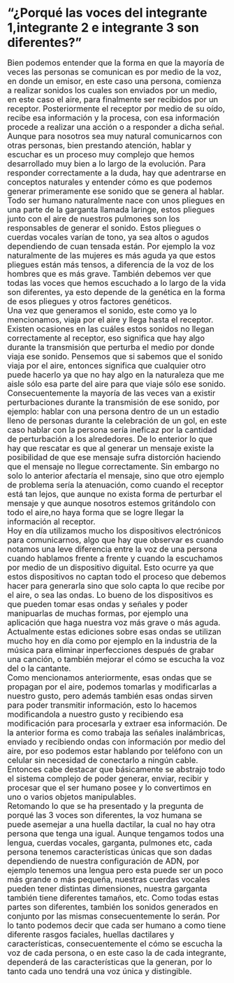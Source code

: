 # “¿Porqué las voces del integrante 1,integrante 2 e integrante 3 son diferentes?”

<font size="4">
Bien podemos entender que la forma en que la mayoría de veces las personas se comunican es por medio de la voz, en donde un emisor, en este caso una persona, comienza a realizar sonidos los cuales son enviados por un medio, en este caso el aire, para finalmente ser recibidos por un receptor. Posteriormente el receptor por medio de su oído, recibe esa información y la procesa, con esa información procede a realizar una acción o a responder a dicha señal. Aunque para nosotros sea muy natural comunicarnos con otras personas, bien prestando atención, hablar y escuchar es un proceso muy complejo que hemos desarrollado muy bien a lo largo de la evolución. Para responder correctamente a la duda, hay que adentrarse en conceptos naturales y entender cómo es que podemos generar primeramente ese sonido que se genera al hablar. Todo ser humano naturalmente nace con unos pliegues en una parte de la garganta llamada laringe, estos pliegues junto con el aire de nuestros pulmones son los responsables de generar el sonido. Estos pliegues o cuerdas vocales varían de tono, ya sea altos o agudos dependiendo de cuan tensada están. Por ejemplo la voz naturalmente de las mujeres es más aguda ya que estos pliegues están más tensos, a diferencia de la voz de los hombres que es más grave. También debemos ver que todas las voces que hemos escuchado a lo largo de la vida son diferentes, ya esto depende de la genética en la forma de esos pliegues y otros factores genéticos.
</font>
<br/>
<font size="4">
Una vez que generamos el sonido, este como ya lo mencionamos, viaja por el aire y llega hasta el receptor. Existen ocasiones en las cuáles estos sonidos no llegan correctamente al receptor, eso significa que hay algo durante la transmisión que perturba el medio por donde viaja ese sonido. Pensemos que si sabemos que el sonido viaja por el aire, entonces significa que cualquier otro puede hacerlo ya que no hay algo en la naturaleza que me aisle sólo esa parte del aire para que viaje sólo ese sonido. Consecuentemente la mayoría de las veces van a existir perturbaciones durante la transmisión de ese sonido, por ejemplo: hablar con una persona dentro de un un estadio lleno de personas durante la celebración de un gol, en este caso hablar con la persona sería ineficaz por la cantidad de perturbación a los alrededores. De lo enterior lo que hay que rescatar es que al generar un mensaje existe la posibilidad de que ese mensaje sufra distorción haciendo que el mensaje no llegue correctamente. Sin embargo no solo lo anterior afectaría el mensaje, sino que otro ejemplo de problema sería la atenuación, como cuando el receptor está tan lejos, que aunque no exista forma de perturbar el mensaje y que aunque nosotros estemos gritándolo con todo el aire,no haya forma que se logre llegar la información al receptor. 
</font>
<br/>
<font size="4">
Hoy en día utilizamos mucho los dispositivos electrónicos para comunicarnos, algo que hay que observar es cuando notamos una leve diferencia entre la voz de una persona cuando hablamos frente a frente y cuando la escuchamos por medio de un dispositivo diguital. Esto ocurre ya que estos dispositivos no captan todo el proceso que debemos hacer para generarla sino que solo capta lo que recibe por el aire, o sea las ondas. Lo bueno de los dispositivos es que pueden tomar esas ondas y señales y poder manipuarlas de muchas formas, por ejemplo una aplicación que haga nuestra voz más grave o más aguda. Actualmente estas ediciones sobre esas ondas se utilizan mucho hoy en día como por ejemplo en la industria de la música para eliminar inperfecciones después de grabar una canción, o también mejorar el cómo se escucha la voz del o la cantante.
</font>

<br/>

<font size="4">
Como mencionamos anteriormente, esas ondas que se propagan por el aire, podemos tomarlas y modificarlas a nuestro gusto, pero además también esas ondas sirven para poder transmitir información, esto lo hacemos modificandola a nuestro gusto y recibiendo esa modificación para procesarla y extraer esa información. De la anterior forma es como trabaja las señales inalámbricas, enviado y recibiendo ondas con información por medio del aire, por eso podemos estar hablando por teléfono con un celular sin necesidad de conectarlo a ningún cable. Entonces cabe destacar que básicamente se abstrajo todo el sistema complejo de poder generar, enviar, recibir y procesar que el ser humano posee y lo convertimos en uno o varios objetos manipulables.
</font>

<br/>
<font size="4">
Retomando lo que se ha presentado y la pregunta de porqué las 3 voces son diferentes, la voz humana se puede asemejar a una huella dactilar, la cual no hay otra persona que tenga una igual. Aunque tengamos todos una lengua, cuerdas vocales, garganta, pulmones etc, cada persona tenemos características únicas que son dadas dependiendo de nuestra configuración de ADN, por ejemplo tenemos una lengua pero esta puede ser un poco más grande o más pequeña, nuestras cuerdas vocales pueden tener distintas dimensiones, nuestra garganta también tiene diferentes tamaños, etc. Como todas estas partes son diferentes, también los sonidos generados en conjunto por las mismas consecuentemente lo serán. Por lo tanto podemos decir que cada ser humano a como tiene diferente rasgos faciales, huellas dactilares y características, consecuentemente el cómo se escucha la voz de cada persona, o en este caso la de cada integrante, dependerá de las características que la generan, por lo tanto cada uno tendrá una voz única y distingible.  
</font>